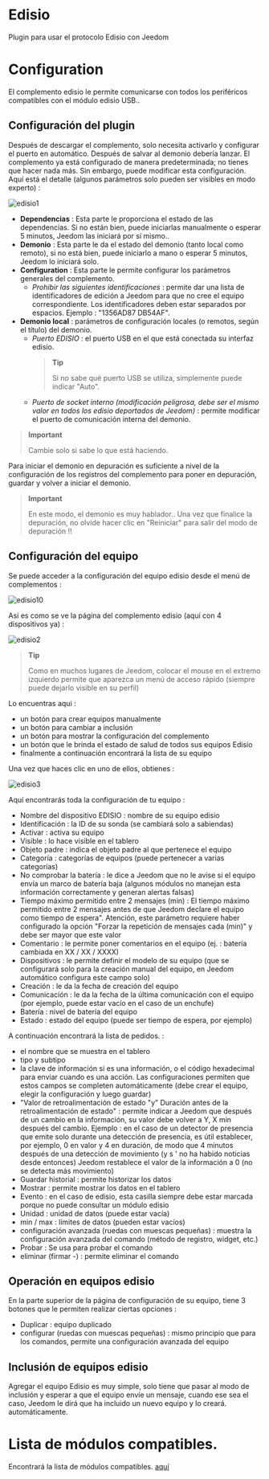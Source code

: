 # Edisio

Plugin para usar el protocolo Edisio con Jeedom

# Configuration

El complemento edisio le permite comunicarse con todos los periféricos compatibles con el módulo edisio USB..

## Configuración del plugin

Después de descargar el complemento, solo necesita activarlo y configurar el puerto en automático. Después de salvar al demonio debería lanzar. El complemento ya está configurado de manera predeterminada; no tienes que hacer nada más. Sin embargo, puede modificar esta configuración. Aquí está el detalle (algunos parámetros solo pueden ser visibles en modo experto) :

![edisio1](../images/edisio1.JPG)

-   **Dependencias** : Esta parte le proporciona el estado de las dependencias. Si no están bien, puede iniciarlas manualmente o esperar 5 minutos, Jeedom las iniciará por sí mismo..
-   **Demonio** : Esta parte le da el estado del demonio (tanto local como remoto), si no está bien, puede iniciarlo a mano o esperar 5 minutos, Jeedom lo iniciará solo.
-   **Configuration** : Esta parte le permite configurar los parámetros generales del complemento.
    -   *Prohibir las siguientes identificaciones* : permite dar una lista de identificadores de edición a Jeedom para que no cree el equipo correspondiente. Los identificadores deben estar separados por espacios. Ejemplo : "1356AD87 DB54AF".
-   **Demonio local** : parámetros de configuración locales (o remotos, según el título) del demonio.
    -   *Puerto EDISIO* : el puerto USB en el que está conectada su interfaz edisio.
        > **Tip**
        >
        > Si no sabe qué puerto USB se utiliza, simplemente puede indicar "Auto".
    -   *Puerto de socket interno (modificación peligrosa, debe ser el mismo valor en todos los edisio deportados de Jeedom)* : permite modificar el puerto de comunicación interna del demonio.

> **Important**
>
> Cambie solo si sabe lo que está haciendo.

Para iniciar el demonio en depuración es suficiente a nivel de la configuración de los registros del complemento para poner en depuración, guardar y volver a iniciar el demonio.

> **Important**
>
> En este modo, el demonio es muy hablador.. Una vez que finalice la depuración, no olvide hacer clic en "Reiniciar" para salir del modo de depuración !!

## Configuración del equipo

Se puede acceder a la configuración del equipo edisio desde el menú de complementos :

![edisio10](../images/edisio10.JPG)

Así es como se ve la página del complemento edisio (aquí con 4 dispositivos ya) :

![edisio2](../images/edisio2.JPG)

> **Tip**
>
> Como en muchos lugares de Jeedom, colocar el mouse en el extremo izquierdo permite que aparezca un menú de acceso rápido (siempre puede dejarlo visible en su perfil)

Lo encuentras aqui :

-   un botón para crear equipos manualmente
-   un botón para cambiar a inclusión
-   un botón para mostrar la configuración del complemento
-   un botón que le brinda el estado de salud de todos sus equipos Edisio
-   finalmente a continuación encontrará la lista de su equipo

Una vez que haces clic en uno de ellos, obtienes :

![edisio3](../images/edisio3.JPG)

Aquí encontrarás toda la configuración de tu equipo :

-   Nombre del dispositivo EDISIO : nombre de su equipo edisio
-   Identificación : la ID de su sonda (se cambiará solo a sabiendas)
-   Activar : activa su equipo
-   Visible : lo hace visible en el tablero
-   Objeto padre : indica el objeto padre al que pertenece el equipo
-   Categoría : categorías de equipos (puede pertenecer a varias categorías)
-   No comprobar la batería : le dice a Jeedom que no le avise si el equipo envía un marco de batería baja (algunos módulos no manejan esta información correctamente y generan alertas falsas)
-   Tiempo máximo permitido entre 2 mensajes (min) : El tiempo máximo permitido entre 2 mensajes antes de que Jeedom declare el equipo como tiempo de espera". Atención, este parámetro requiere haber configurado la opción "Forzar la repetición de mensajes cada (min)" y debe ser mayor que este valor
-   Comentario : le permite poner comentarios en el equipo (ej. : batería cambiada en XX / XX / XXXX)
-   Dispositivos : le permite definir el modelo de su equipo (que se configurará solo para la creación manual del equipo, en Jeedom automático configura este campo solo)
-   Creación : le da la fecha de creación del equipo
-   Comunicación : le da la fecha de la última comunicación con el equipo (por ejemplo, puede estar vacío en el caso de un enchufe)
-   Batería : nivel de batería del equipo
-   Estado : estado del equipo (puede ser tiempo de espera, por ejemplo)

A continuación encontrará la lista de pedidos. :

-   el nombre que se muestra en el tablero
-   tipo y subtipo
-   la clave de información si es una información, o el código hexadecimal para enviar cuando es una acción. Las configuraciones permiten que estos campos se completen automáticamente (debe crear el equipo, elegir la configuración y luego guardar)
-   "Valor de retroalimentación de estado "y" Duración antes de la retroalimentación de estado" : permite indicar a Jeedom que después de un cambio en la información, su valor debe volver a Y, X min después del cambio. Ejemplo : en el caso de un detector de presencia que emite solo durante una detección de presencia, es útil establecer, por ejemplo, 0 en valor y 4 en duración, de modo que 4 minutos después de una detección de movimiento (y s ' no ha habido noticias desde entonces) Jeedom restablece el valor de la información a 0 (no se detecta más movimiento)
-   Guardar historial : permite historizar los datos
-   Mostrar : permite mostrar los datos en el tablero
-   Evento : en el caso de edisio, esta casilla siempre debe estar marcada porque no puede consultar un módulo edisio
-   Unidad : unidad de datos (puede estar vacía)
-   min / max : límites de datos (pueden estar vacíos)
-   configuración avanzada (ruedas con muescas pequeñas) : muestra la configuración avanzada del comando (método de registro, widget, etc.)
-   Probar : Se usa para probar el comando
-   eliminar (firmar -) : permite eliminar el comando

## Operación en equipos edisio

En la parte superior de la página de configuración de su equipo, tiene 3 botones que le permiten realizar ciertas opciones :

-   Duplicar : equipo duplicado
-   configurar (ruedas con muescas pequeñas) : mismo principio que para los comandos, permite una configuración avanzada del equipo

## Inclusión de equipos edisio

Agregar el equipo Edisio es muy simple, solo tiene que pasar al modo de inclusión y esperar a que el equipo envíe un mensaje, cuando ese sea el caso, Jeedom le dirá que ha incluido un nuevo equipo y lo creará. automáticamente.

# Lista de módulos compatibles.

Encontrará la lista de módulos compatibles. [aquí](https://doc.jeedom.com/es_ES/edisio/equipement.compatible)

